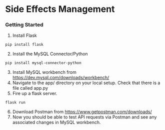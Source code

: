 # Side Effects Management


### Getting Started
1. Install Flask
```
pip install flask
```
2. Install the MySQL Connector/Python 
```
pip install mysql-connector-python
```
3. Install MySQL workbench from https://dev.mysql.com/downloads/workbench/
4. Navigate to the app/ directory on your local setup. Check that there is a file called app.py
5. Fire up a flask server.
```
flask run
```
6. Download Postman from https://www.getpostman.com/downloads/
7. Now you should be able to test API requests via Postman and see any associated changes in MySQL workbench.